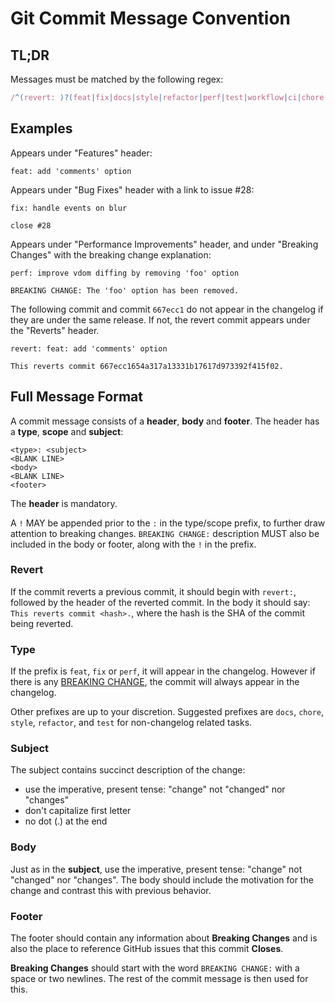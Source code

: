# Git Commit Message Convention

## TL;DR

Messages must be matched by the following regex:

``` js
/^(revert: )?(feat|fix|docs|style|refactor|perf|test|workflow|ci|chore|types)(\(.+\))?: .{1,50}/
```

## Examples

Appears under "Features" header:

``` text
feat: add 'comments' option
```

Appears under "Bug Fixes" header with a link to issue #28:

``` text
fix: handle events on blur

close #28
```

Appears under "Performance Improvements" header, and under "Breaking Changes" with the breaking change explanation:

``` text
perf: improve vdom diffing by removing 'foo' option

BREAKING CHANGE: The 'foo' option has been removed.
```

The following commit and commit `667ecc1` do not appear in the changelog if they are under the same release. If not, the revert commit appears under the "Reverts" header.

``` text
revert: feat: add 'comments' option

This reverts commit 667ecc1654a317a13331b17617d973392f415f02.
```

## Full Message Format

A commit message consists of a **header**, **body** and **footer**.  The header has a **type**, **scope** and **subject**:

``` text
<type>: <subject>
<BLANK LINE>
<body>
<BLANK LINE>
<footer>
```

The **header** is mandatory.

A `!` MAY be appended prior to the `:` in the type/scope prefix, to further draw attention to breaking changes. `BREAKING CHANGE:` description MUST also be included in the body or footer, along with the `!` in the prefix.

### Revert

If the commit reverts a previous commit, it should begin with `revert:`, followed by the header of the reverted commit. In the body it should say: `This reverts commit <hash>.`, where the hash is the SHA of the commit being reverted.

### Type

If the prefix is `feat`, `fix` or `perf`, it will appear in the changelog. However if there is any [BREAKING CHANGE](#footer), the commit will always appear in the changelog.

Other prefixes are up to your discretion. Suggested prefixes are `docs`, `chore`, `style`, `refactor`, and `test` for non-changelog related tasks.

### Subject

The subject contains succinct description of the change:

* use the imperative, present tense: "change" not "changed" nor "changes"
* don't capitalize first letter
* no dot (.) at the end

### Body

Just as in the **subject**, use the imperative, present tense: "change" not "changed" nor "changes".
The body should include the motivation for the change and contrast this with previous behavior.

### Footer

The footer should contain any information about **Breaking Changes** and is also the place to reference GitHub issues that this commit **Closes**.

**Breaking Changes** should start with the word `BREAKING CHANGE:` with a space or two newlines. The rest of the commit message is then used for this.

